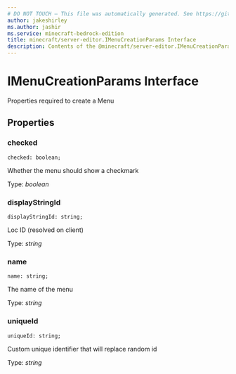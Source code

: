```yaml
---
# DO NOT TOUCH — This file was automatically generated. See https://github.com/mojang/minecraftapidocsgenerator to modify descriptions, examples, etc.
author: jakeshirley
ms.author: jashir
ms.service: minecraft-bedrock-edition
title: minecraft/server-editor.IMenuCreationParams Interface
description: Contents of the @minecraft/server-editor.IMenuCreationParams class.
---
```

# IMenuCreationParams Interface

Properties required to create a Menu

## Properties

### **checked**
`checked: boolean;`

Whether the menu should show a checkmark

Type: *boolean*

### **displayStringId**
`displayStringId: string;`

Loc ID (resolved on client)

Type: *string*

### **name**
`name: string;`

The name of the menu

Type: *string*

### **uniqueId**
`uniqueId: string;`

Custom unique identifier that will replace random id

Type: *string*

